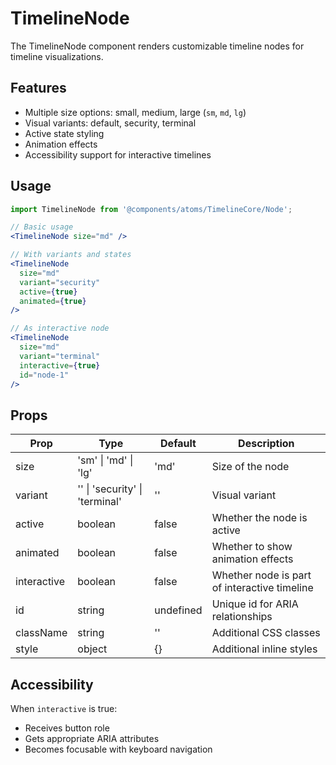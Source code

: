 # TimelineNode

The TimelineNode component renders customizable timeline nodes for timeline visualizations.

## Features

- Multiple size options: small, medium, large (`sm`, `md`, `lg`)
- Visual variants: default, security, terminal
- Active state styling
- Animation effects
- Accessibility support for interactive timelines

## Usage

```jsx
import TimelineNode from '@components/atoms/TimelineCore/Node';

// Basic usage
<TimelineNode size="md" />

// With variants and states
<TimelineNode 
  size="md"
  variant="security"
  active={true}
  animated={true}
/>

// As interactive node
<TimelineNode 
  size="md"
  variant="terminal"
  interactive={true}
  id="node-1"
/>
```

## Props

| Prop | Type | Default | Description |
|------|------|---------|-------------|
| size | 'sm' \| 'md' \| 'lg' | 'md' | Size of the node |
| variant | '' \| 'security' \| 'terminal' | '' | Visual variant |
| active | boolean | false | Whether the node is active |
| animated | boolean | false | Whether to show animation effects |
| interactive | boolean | false | Whether node is part of interactive timeline |
| id | string | undefined | Unique id for ARIA relationships |
| className | string | '' | Additional CSS classes |
| style | object | {} | Additional inline styles |

## Accessibility

When `interactive` is true:
- Receives button role
- Gets appropriate ARIA attributes 
- Becomes focusable with keyboard navigation 